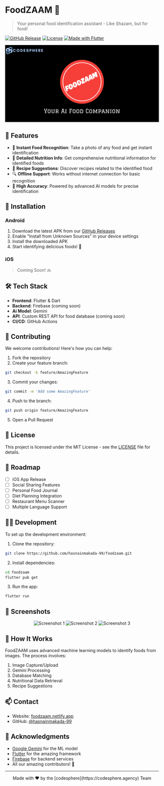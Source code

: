 # FoodZAAM 🍔 

> Your personal food identification assistant - Like Shazam, but for food!


[![GitHub Release](https://img.shields.io/github/v/release/hasnainmakada-99/foodzaam)](https://github.com/hasnainmakada-99/foodzaam/releases)
[![License](https://img.shields.io/badge/license-MIT-blue.svg)](LICENSE)
[![Made with Flutter](https://img.shields.io/badge/Made%20with-Flutter-1389FD.svg)](https://flutter.dev/)

<p align="center">
  <img src="./FoodZaam Banner.png" alt="FoodZAAM Banner" width="600">
</p>

## 🌟 Features

- 📸 **Instant Food Recognition**: Take a photo of any food and get instant identification
- 🥗 **Detailed Nutrition Info**: Get comprehensive nutritional information for identified foods
- 📖 **Recipe Suggestions**: Discover recipes related to the identified food
- 🔍 **Offline Support**: Works without internet connection for basic recognition
- 🎯 **High Accuracy**: Powered by advanced AI models for precise identification

## 📱 Installation

### Android

1. Download the latest APK from our [GitHub Releases](https://github.com/hasnainmakada-99/foodzaam/releases)
2. Enable "Install from Unknown Sources" in your device settings
3. Install the downloaded APK
4. Start identifying delicious foods! 🚀

### iOS

> Coming Soon! 🔜

## 🛠️ Tech Stack

- **Frontend**: Flutter & Dart
- **Backend**: Firebase (coming soon)
- **Ai Model**: Gemini
- **API**: Custom REST API for food database (coming soon)
- **CI/CD**: GitHub Actions

## 🤝 Contributing

We welcome contributions! Here's how you can help:

1. Fork the repository
2. Create your feature branch:
```bash
git checkout -b feature/AmazingFeature
```
3. Commit your changes:
```bash
git commit -m 'Add some AmazingFeature'
```
4. Push to the branch:
```bash
git push origin feature/AmazingFeature
```
5. Open a Pull Request

## 📝 License

This project is licensed under the MIT License - see the [LICENSE](LICENSE) file for details.

## 🔮 Roadmap

- [ ] iOS App Release
- [ ] Social Sharing Features
- [ ] Personal Food Journal
- [ ] Diet Planning Integration
- [ ] Restaurant Menu Scanner
- [ ] Multiple Language Support

## 👨‍💻 Development

To set up the development environment:

1. Clone the repository:
```bash
git clone https://github.com/hasnainmakada-99/foodzaam.git
```

2. Install dependencies:
```bash
cd foodzaam
flutter pub get
```

3. Run the app:
```bash
flutter run
```

## 📸 Screenshots

<p align="center">
  <img src="./screenshots/screen1.png" width="200" alt="Screenshot 1">
  <img src="./screenshots/screen2.png" width="200" alt="Screenshot 2">
  <img src="./screenshots/screen3.png" width="200" alt="Screenshot 3">
</p>

## 🤔 How It Works

FoodZAAM uses advanced machine learning models to identify foods from images. The process involves:

1. Image Capture/Upload
2. Gemini Processing
3. Database Matching
4. Nutritional Data Retrieval
5. Recipe Suggestions

## 📫 Contact

- Website: [foodzaam.netlify.app](https://foodzaam.netlify.app)
- GitHub: [@hasnainmakada-99](https://github.com/hasnainmakada-99)

## 🙏 Acknowledgments

- [Google Gemini](https://aistudio.google.com) for the ML model
- [Flutter](https://flutter.dev) for the amazing framework
- [Firebase](https://firebase.google.com) for backend services
- All our amazing contributors! 💪

---

<p align="center">Made with ❤️ by the [codesphere](https://codesphere.agency) Team</p>